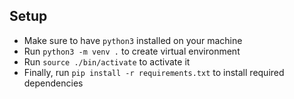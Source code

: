 ## Setup
- Make sure to have `python3` installed on your machine
- Run `python3 -m venv .` to create virtual environment
- Run `source ./bin/activate` to activate it
- Finally, run `pip install -r requirements.txt` to install required dependencies
